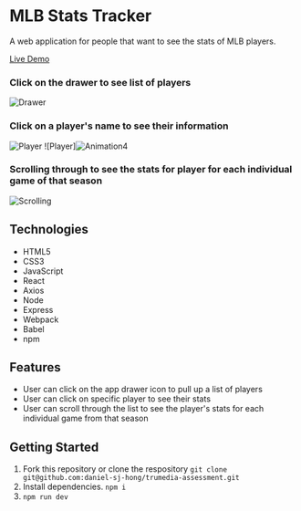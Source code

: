 # MLB Stats Tracker

A web application for people that want to see the stats of MLB players.

[Live Demo](https://mlb-stats-tracker.herokuapp.com/#)

### Click on the drawer to see list of players
![Drawer](https://user-images.githubusercontent.com/80491609/153676869-bab75ada-9cc4-4819-b6f0-174cf9cebf3f.gif)

### Click on a player's name to see their information
![Player](https://user-images.githubusercontent.com/80491609/153676939-02d650b3-3351-469b-9d6e-1882032996e5.gif)
![Player]![Animation4](https://user-images.githubusercontent.com/80491609/153677689-ab9725f0-867e-4e31-9d38-2c64ca2589a1.gif)


### Scrolling through to see the stats for player for each individual game of that season
![Scrolling](https://user-images.githubusercontent.com/80491609/153676988-543819f4-c805-437b-8175-f2f8bb732611.gif)


## Technologies

* HTML5
* CSS3
* JavaScript
* React
* Axios
* Node
* Express
* Webpack
* Babel
* npm

## Features

- User can click on the app drawer icon to pull up a list of players
- User can click on specific player to see their stats
- User can scroll through the list to see the player's stats for each individual game from that season

## Getting Started

1. Fork this repository or clone the respository 
```git clone git@github.com:daniel-sj-hong/trumedia-assessment.git``` 
3. Install dependencies. 
```npm i```
3. ```npm run dev```

